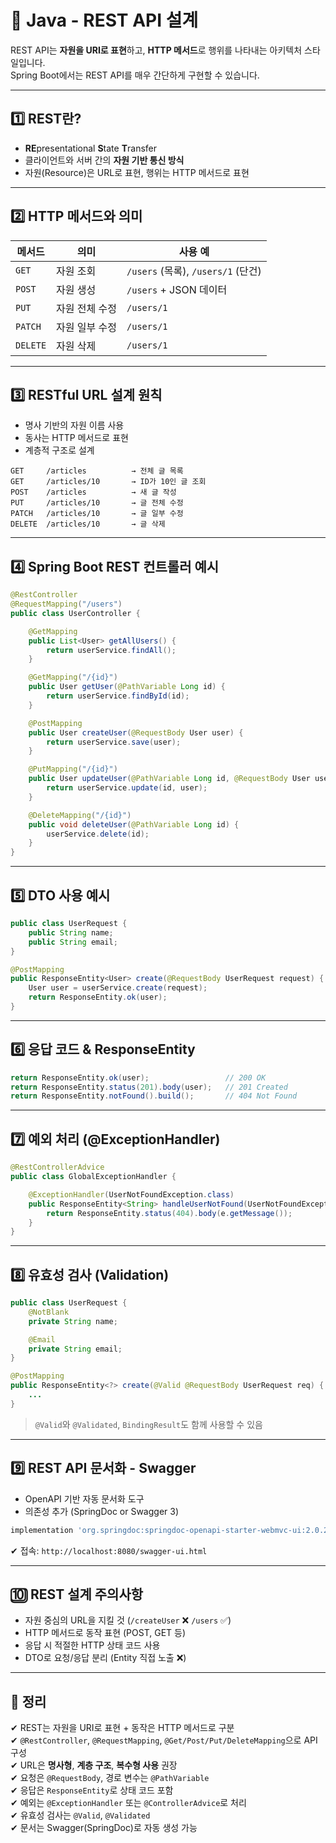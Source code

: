 # 🔗 Java - REST API 설계

REST API는 **자원을 URI로 표현**하고, **HTTP 메서드**로 행위를 나타내는 아키텍처 스타일입니다.  
Spring Boot에서는 REST API를 매우 간단하게 구현할 수 있습니다.

---

## 1️⃣ REST란?

- **RE**presentational **S**tate **T**ransfer  
- 클라이언트와 서버 간의 **자원 기반 통신 방식**  
- 자원(Resource)은 URL로 표현, 행위는 HTTP 메서드로 표현

---

## 2️⃣ HTTP 메서드와 의미

| 메서드 | 의미 | 사용 예 |
|--------|------|---------|
| `GET` | 자원 조회 | `/users` (목록), `/users/1` (단건) |
| `POST` | 자원 생성 | `/users` + JSON 데이터 |
| `PUT` | 자원 전체 수정 | `/users/1` |
| `PATCH` | 자원 일부 수정 | `/users/1` |
| `DELETE` | 자원 삭제 | `/users/1` |

---

## 3️⃣ RESTful URL 설계 원칙

- 명사 기반의 자원 이름 사용  
- 동사는 HTTP 메서드로 표현  
- 계층적 구조로 설계

```http
GET     /articles          → 전체 글 목록
GET     /articles/10       → ID가 10인 글 조회
POST    /articles          → 새 글 작성
PUT     /articles/10       → 글 전체 수정
PATCH   /articles/10       → 글 일부 수정
DELETE  /articles/10       → 글 삭제
```

---

## 4️⃣ Spring Boot REST 컨트롤러 예시

```java
@RestController
@RequestMapping("/users")
public class UserController {

    @GetMapping
    public List<User> getAllUsers() {
        return userService.findAll();
    }

    @GetMapping("/{id}")
    public User getUser(@PathVariable Long id) {
        return userService.findById(id);
    }

    @PostMapping
    public User createUser(@RequestBody User user) {
        return userService.save(user);
    }

    @PutMapping("/{id}")
    public User updateUser(@PathVariable Long id, @RequestBody User user) {
        return userService.update(id, user);
    }

    @DeleteMapping("/{id}")
    public void deleteUser(@PathVariable Long id) {
        userService.delete(id);
    }
}
```

---

## 5️⃣ DTO 사용 예시

```java
public class UserRequest {
    public String name;
    public String email;
}
```

```java
@PostMapping
public ResponseEntity<User> create(@RequestBody UserRequest request) {
    User user = userService.create(request);
    return ResponseEntity.ok(user);
}
```

---

## 6️⃣ 응답 코드 & ResponseEntity

```java
return ResponseEntity.ok(user);                 // 200 OK
return ResponseEntity.status(201).body(user);   // 201 Created
return ResponseEntity.notFound().build();       // 404 Not Found
```

---

## 7️⃣ 예외 처리 (@ExceptionHandler)

```java
@RestControllerAdvice
public class GlobalExceptionHandler {

    @ExceptionHandler(UserNotFoundException.class)
    public ResponseEntity<String> handleUserNotFound(UserNotFoundException e) {
        return ResponseEntity.status(404).body(e.getMessage());
    }
}
```

---

## 8️⃣ 유효성 검사 (Validation)

```java
public class UserRequest {
    @NotBlank
    private String name;

    @Email
    private String email;
}
```

```java
@PostMapping
public ResponseEntity<?> create(@Valid @RequestBody UserRequest req) {
    ...
}
```

> `@Valid`와 `@Validated`, `BindingResult`도 함께 사용할 수 있음

---

## 9️⃣ REST API 문서화 - Swagger

- OpenAPI 기반 자동 문서화 도구  
- 의존성 추가 (SpringDoc or Swagger 3)

```groovy
implementation 'org.springdoc:springdoc-openapi-starter-webmvc-ui:2.0.2'
```

✔ 접속: `http://localhost:8080/swagger-ui.html`

---

## 🔟 REST 설계 주의사항

- 자원 중심의 URL을 지킬 것 (`/createUser` ❌ `/users` ✅)
- HTTP 메서드로 동작 표현 (POST, GET 등)
- 응답 시 적절한 HTTP 상태 코드 사용
- DTO로 요청/응답 분리 (Entity 직접 노출 ❌)

---

## 🎯 정리

✔ REST는 자원을 URI로 표현 + 동작은 HTTP 메서드로 구분  
✔ `@RestController`, `@RequestMapping`, `@Get/Post/Put/DeleteMapping`으로 API 구성  
✔ URL은 **명사형**, **계층 구조**, **복수형 사용** 권장  
✔ 요청은 `@RequestBody`, 경로 변수는 `@PathVariable`  
✔ 응답은 `ResponseEntity`로 상태 코드 포함  
✔ 예외는 `@ExceptionHandler` 또는 `@ControllerAdvice`로 처리  
✔ 유효성 검사는 `@Valid`, `@Validated`  
✔ 문서는 Swagger(SpringDoc)로 자동 생성 가능

